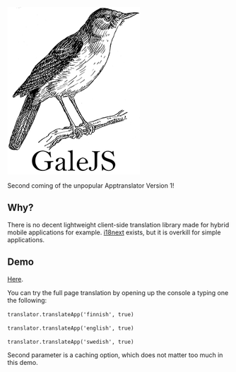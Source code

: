 ![](https://github.com/ahvonenj/GaleJS/blob/master/gale_logo_small.png?raw=true)

Second coming of the unpopular Apptranslator Version 1!

## Why?

There is no decent lightweight client-side translation library made for hybrid mobile applications for example. [i18next](http://i18next.com/) exists, but it is overkill for simple applications.

## Demo

[Here](http://ahvonenj.github.io/GaleJS/). 

You can try the full page translation by opening up the console a typing one the following:

`translator.translateApp('finnish', true)`

`translator.translateApp('english', true)`

`translator.translateApp('swedish', true)`

Second parameter is a caching option, which does not matter too much in this demo.

